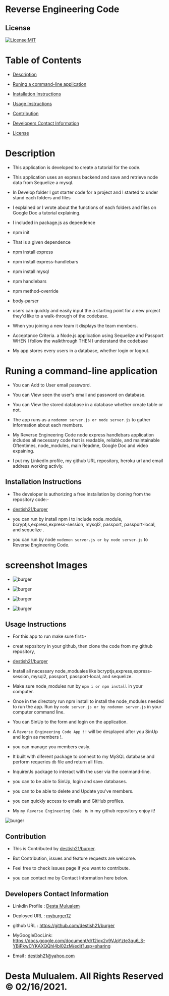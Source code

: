# Reverse Engineering Code


## License
   [![License:MIT](https://img.shields.io/badge/License-MIT-yellow.svg)](https://opensource.org/licenses/MIT)

  
   # Table of Contents

   * [Description](#Description)

   * [Runing a command-line application ](#Runing-a-command-line-application) 

   * [Installation Instructions](#installation-instructions)
  
   * [Usage Instructions](#usage-instructions)
  
   * [Contribution](#Contribution)
  
   * [Developers Contact Information](#Developers-Contact-Information)

   * [License](#license)

   # Description

   * This application is developed to create a tutorial for the code.
   * This application uses an express backend and save and retrieve node data from Sequelize a mysql. 
   * In Develop folder I got starter code for a project and I started to under stand each folders and  files
   * I explained or I wrote about the functions of each folders and files on Google Doc a tutorial explaining. 
   * I included in package.js as dependence

   * npm init

  * That is a given dependence

   * npm install express

   * npm install express-handlebars

   * npm install mysql

   * npm handlebars

   * npm method-override

   * body-parser

   * users can quickly and easily input the a starting point for a new project they'd like to a walk-through of the codebase.

   * When you joining a new team  it displays the team members. 

   * Acceptance Criteria.
 a Node.js application using Sequelize and Passport
WHEN I follow the walkthrough
THEN I understand the codebase 

   * My app stores every users in a database, whether login or logout.


   #  Runing a command-line application 

   * You can Add to User email password.
   * You can View seen the user's email and password on database.
 

   * You can View the stored database in a database whether create table or not.

   * The app runs as a `nodemon server.js or node server.js` to gather information about each members. 


   * My Reverse Engineering Code  node express handlebars application includes all necessary code that is readable, reliable, and maintainable Oftentimes, node_modules,  main Readme, Google Doc and video expaining.

   * I put my LinkedIn profile, my github URL repository, heroku url and email address working activly.

   ## Installation Instructions

   * The developer is authorizing a free installation by cloning from the repository code:- 

   * [destish21/burger](https://github.com/destish21/burger)

   * you can run by install npm i to include node_module, bcryptjs,express,express-session, mysql2, passport, passport-local, and sequelize .

   * you can run by node `nodemon server.js or by node server.js` to Reverse Engineering Code.

   # screenshot Images
   * ![burger](./public/assets/img/Screenshot1.png)

   * ![burger](./public/assets/img/Screenshot2.png)
   
   * ![burger](./public/assets/img/Screenshot3.png)

   * ![burger](./public/assets/img/Screenshot4.png)


   ## Usage Instructions

   * For this app to run make sure first:-

   * creat repository in your github, then clone the code from my github repository,

   * [destish21/burger](https://github.com/destish21/burger)

   * Install all necessary  node_moduales like bcryptjs,express,express-session, mysql2, passport, passport-local, and sequelize.

   * Make sure node_modules run by `npm i or npm install`
     in your computer.

   * Once in the directory run npm install to install the node_modules needed to run the app.
    Run by  `node server.js or by nodemon server.js` in your computer command line.

   * You can SinUp to the form and login on the application.

   * A `Reverse Engineering Code
App !!`  will be desplayed after you SinUp and login as members !. 

   * you can manage you members easly.

   * It built with diferent package to connect to my MySQL database and perform requeries `db` file and return all files.

   * InquirerJs package to interact with the user via the command-line.


   * you can to be able to SinUp, login and save databases.

   * you can to be able to delete and Update  you've members.

   * you can  quickly access to emails and GitHub profiles.

   * My `my Reverse Engineering Code
` is in my github repository enjoy it!

   <!-- * burger logger image Referece Google -->
 
   ![burger](./public/assets/img/MyBurgerApp.png)
    
   ## Contribution
  
   * This is Contributed by [destish21/burger](https://github.com/destish21/burger). 
   
   * But Contribution, issues and feature requests are welcome.
   * Feel free to check issues page if you want to contribute. 
   * you can contact me by Contact Information here below.

   ## Developers Contact Information
   * LinkdIn Profile : [Desta Mulualem](https://www.linkedin.com/in/desta-mulualem-6718b1203/)
   * Deployed URL : [myburger12](https://myburger12.herokuapp.com/burgers)
   * github URL :  https://github.com/destish21/burger
   * MyGoogleDocLink: https://docs.google.com/document/d/12iqx2v9VJpYzte3qu6_S-YBiPkwCYKAXQQhI4bl02zM/edit?usp=sharing

   * Email : destish21@yahoo.com
   
   # Desta Mulualem. All Rights Reserved © 02/16/2021.
